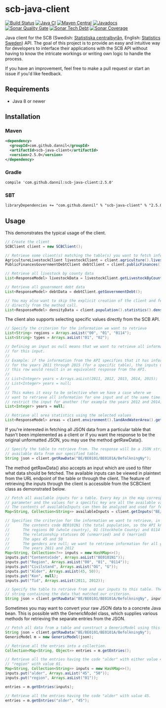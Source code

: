 # scb-java-client

[![Build Status](https://img.shields.io/travis/dannil/scb-java-client/dev.svg?label=Travis%20build)](https://travis-ci.org/dannil/scb-java-client)
[![Java CI](https://img.shields.io/github/workflow/status/dannil/scb-java-client/Java%20CI.svg?label=GitHub%20Workflow%20build)](https://github.com/dannil/scb-java-client/actions?query=workflow%3A%22Java+CI%22)
[![Maven Central](https://img.shields.io/maven-central/v/com.github.dannil/scb-java-client.svg)](http://search.maven.org/#search%7Cgav%7C1%7Cg%3A%22com.github.dannil%22%20AND%20a%3A%22scb-java-client%22)
[![Javadocs](http://www.javadoc.io/badge/com.github.dannil/scb-java-client.svg)](http://www.javadoc.io/doc/com.github.dannil/scb-java-client)
[![Sonar Quality Gate](https://img.shields.io/sonar/https/sonarcloud.io/com.github.dannil%3Ascb-java-client/quality_gate.svg)](https://sonarcloud.io/dashboard?id=com.github.dannil%3Ascb-java-client)
[![Sonar Tech Debt](https://img.shields.io/sonar/https/sonarcloud.io/com.github.dannil%3Ascb-java-client/tech_debt.svg)](https://sonarcloud.io/dashboard?id=com.github.dannil%3Ascb-java-client)
[![Sonar Coverage](https://img.shields.io/sonar/https/sonarcloud.io/com.github.dannil%3Ascb-java-client/coverage.svg)](https://sonarcloud.io/dashboard?id=com.github.dannil%3Ascb-java-client)

Java client for the SCB (Swedish: [Statistiska centralbyrån](http://www.scb.se/sv_/), English: [Statistics Sweden](http://www.scb.se/en_/)) API. 
The goal of this project is to provide an easy and intuitive way for developers to interface their applications with the SCB API without having to 
know the intricate workings or writing own logic to handle the process. 

If you have an improvement, feel free to make a pull request or start an issue if you'd like feedback.

## Requirements

* Java 8 or newer

## Installation

### Maven

```xml
<dependency>
  <groupId>com.github.dannil</groupId>
  <artifactId>scb-java-client</artifactId>
  <version>2.5.0</version>
</dependency>
```

### Gradle
```xml
compile 'com.github.dannil:scb-java-client:2.5.0'
```

### SBT
```xml
libraryDependencies += "com.github.dannil" % "scb-java-client" % "2.5.0"
```

## Usage

This demonstrates the typical usage of the client.

```java
// Create the client
SCBClient client = new SCBClient();

// Retrieve some client(s) matching the table(s) you want to fetch information from
AgricultureLivestockClient livestockClient = client.agriculture().livestock();
PublicFinancesGovernmentDebtClient debtClient = client.publicFinances().governmentDebt();

// Retrieve all livestock by county data
List<ResponseModel> livestockData = livestockClient.getLivestockByCounty();

// Retrieve all government debt data
List<ResponseModel> debtData = debtClient.getGovernmentDebt();

// You may also want to skip the explicit creation of the client and fetch data
// directly from the method call.
List<ResponseModel> densityData = client.population().statistics().density().getDensity();
```

The client also supports selecting specific values directly from the SCB API.

```java
// Specify the criterion for the information we want to retrieve
List<String> regions = Arrays.asList("00", "01", "0114");
List<String> types = Arrays.asList("01", "02");

// Defining an input as null means that we want to retrieve all information
// for this input. 
// 
// Example: if the information from the API specifies that it has information 
// for the years 2011 through 2015 (for a specific table), the inputs underneath 
// this row would result in an equivalent response from the API.
//
// List<Integer> years = Arrays.asList(2011, 2012, 2013, 2014, 2015);
// List<Integer> years = null;
// 
// This makes it easy to be selective when we have a case where we 
// want to retrieve all information for one input and at the same time 
// restrict the input for another (for example the years 2012 and 2014).
List<Integer> years = null;

// Retrieve all area statistics using the selected values
List<ResponseModel> areas = client.environment().landAndWaterArea().getArea(regions, types, years);
```

If you're interested in fetching all JSON data from a particular table that hasn't been 
implemented as a client or if you want the response to be the original unformatted JSON, 
you may use the method getRawData().
```java
// Specify the table to retrieve from. The response will be a JSON string containing all the
// available data from our specified table.
String json = client.getRawData("BE/BE0101/BE0101A/BefolkningNy");
```

The method getRawData() also accepts an input which are used to filter what data should be fetched.
The available inputs can be viewed in plaintext from the URL endpoint of the table or through the client. 
The feature of retrieving the inputs through the client is accessible from the SCBClient class as demonstrated
below.

```java
// Fetch all available inputs for a table. Every key in the map corresponds to an available input
// parameter and the values for a specific key are all the available values for a specific input.
// The contents of availableInputs can then be analyzed and used for fetching more specific data.
Map<String, Collection<String>> availableInputs = client.getInputs("BE/BE0101/BE0101A/BefolkningNy");

// Specifies the criterion for the information we want to retrieve, in this case:
// 		The contents code BE0101N1 (the total population, so the API knows what information we want)
//		The regions 00 (whole country), 01 (Stockholm County) and 0114 (Upplands Väsby)
//		The relationship statuses OG (unmarried) and G (married)
//		The ages 45 and 50
//		The genders are null; we want to retrieve information for all genders
//		The years 2011 and 2012
Map<String, Collection<?>> inputs = new HashMap<>();
inputs.put("ContentsCode", Arrays.asList("BE0101N1"));
inputs.put("Region", Arrays.asList("00", "01", "0114"));
inputs.put("Civilstand", Arrays.asList("OG", "G"));
inputs.put("Alder", Arrays.asList(45, 50));
inputs.put("Kon", null);
inputs.put("Tid", Arrays.asList(2011, 2012));

// Specify the table to retrieve from and our inputs to this table. The response will be a JSON
// string containing the data that matched our criterion.
String json = client.getRawData("BE/BE0101/BE0101A/BefolkningNy", inputs);
```

Sometimes you may want to convert your raw JSON data to a concrete Java bean. This is possible with the
GenericModel class, which supplies various methods for retrieving the separate entries from the JSON.

```java
// Fetch all data from a table and construct a GenericModel using this data.
String json = client.getRawData("BE/BE0101/BE0101A/BefolkningNy");
GenericModel m = new GenericModel(json);

// Retrieve all the entries into a collection.
Collection<Map<String, Object>> entries = m.getEntries();

// Retrieve all the entries having the code "alder" with either value 45 or 50 and the code 
// "region" with value 01.
Map<String, Collection<String>> inputs = new HashMap<>();
inputs.put("alder", Arrays.asList("45", "50"));
inputs.put("region", Arrays.asList("01"));

entries = m.getEntries(inputs);

// Retrieve all the entries having the code "alder" with value 45.
entries = m.getEntries("alder", "45");
```
